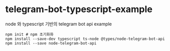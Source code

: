 # telegram-bot-typescript-example

node 와 typescript 기반의 telegram bot api example

```
npm init # npm 초기화화
npm install --save-dev typescript ts-node @types/node-telegram-bot-api
npm install --save node-telegram-bot-api
```

